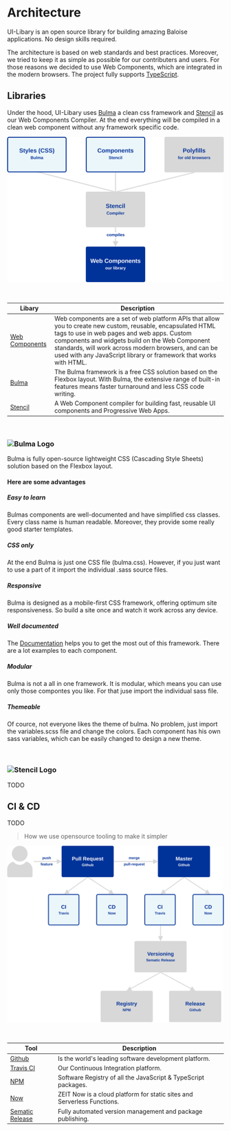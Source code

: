 # Architecture

UI-Libary is an open source library for building amazing Baloise applications. No design skills required.

The architecture is based on web standards and best practices. Moreover, we tried to keep it as simple as possible for our contributers and users.
For those reasons we decided to use Web Components, which are integrated in the modern browsers. The project fully supports [TypeScript](https://www.typescriptlang.org/).

## Libraries

Under the hood, UI-Libary uses [Bulma](https://bulma.io/) a clean css framework and [Stencil](https://stenciljs.com/) as our Web Components Compiler. At the end everything will be compiled in a clean web component without any framework specific code.

![tooling](../assets/tooling.svg)

<br />

| Libary                                                       | Description                                                                                                                                                                                                                                                                                                                                |
| ------------------------------------------------------------ | ------------------------------------------------------------------------------------------------------------------------------------------------------------------------------------------------------------------------------------------------------------------------------------------------------------------------------------------ |
| [Web Components](https://www.webcomponents.org/introduction) | Web components are a set of web platform APIs that allow you to create new custom, reusable, encapsulated HTML tags to use in web pages and web apps. Custom components and widgets build on the Web Component standards, will work across modern browsers, and can be used with any JavaScript library or framework that works with HTML. |
| [Bulma](https://bulma.io/)                                   | The Bulma framework is a free CSS solution based on the Flexbox layout. With Bulma, the extensive range of built-in features means faster turnaround and less CSS code writing.                                                                                                                                                            |
| [Stencil](https://stenciljs.com/)                            | A Web Component compiler for building fast, reusable UI components and Progressive Web Apps.                                                                                                                                                                                                                                               |

<br />
<h3 id="bulma">
    <img width=240 src="https://bulma.io/images/bulma-logo.png" alt="Bulma Logo" />
</h3>

Bulma is fully open-source lightweight CSS (Cascading Style Sheets) solution based on the Flexbox layout.

#### Here are some advantages

##### Easy to learn

Bulmas components are well-documented and have simplified css classes. Every class name is human readable. Moreover, they provide some really good starter templates.

##### CSS only

At the end Bulma is just one CSS file (bulma.css). However, if you just want to use a part of it import the individual .sass source files.

##### Responsive

Bulma is designed as a mobile-first CSS framework, offering optimum site responsiveness. So build a site once and watch it work across any device.

##### Well documented

The [Documentation](https://bulma.io/documentation/) helps you to get the most out of this framework. There are a lot examples to each component.

##### Modular

Bulma is not a all in one framework. It is modular, which means you can use only those compontes you like. For that juse import the individual sass file.

##### Themeable

Of cource, not everyone likes the theme of bulma. No problem, just import the variables.scss file and change the colors. Each component has his own sass variables, which can be easily changed to design a new theme.

<br />
<h3 id="stencil">
    <img width=240 src="https://mhartington.io/stenciljs/img/stencil-logo.svg" alt="Stencil Logo" />
</h3>

TODO

## CI & CD

TODO

> How we use opensource tooling to make it simpler

![ci-cd](../assets/ci-cd.svg)

<br />

| Tool                                                                    | Description                                                             |
| ----------------------------------------------------------------------- | ----------------------------------------------------------------------- |
| [Github](https://github.com/)                                           | Is the world's leading software development platform.                   |
| [Travis CI](https://travis-ci.com/)                                     | Our Continuous Integration platform.                                    |
| [NPM](https://www.npmjs.com/)                                           | Software Registry of all the JavaScript & TypeScript packages.          |
| [Now](https://zeit.co/)                                                 | ZEIT Now is a cloud platform for static sites and Serverless Functions. |
| [Sematic Release](https://github.com/semantic-release/semantic-release) | Fully automated version management and package publishing.              |
